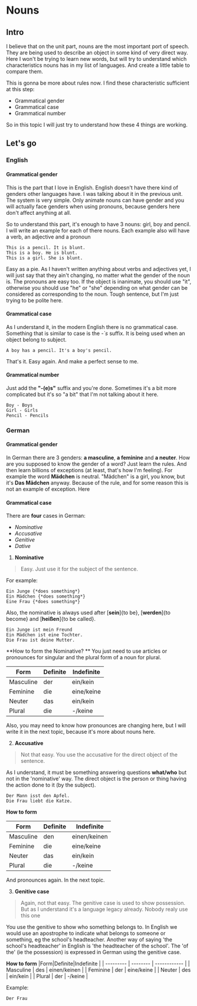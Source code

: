 # Nouns

## Intro

I believe that on the unit part, nouns are the most important port of speech. They are being used to describe an object in some kind of very direct way. Here I won't be trying to learn new words, but will try to understand which characteristics nouns has in my list of languages. And create a little table to compare them.

This is gonna be more about rules now. I find these characteristic sufficient at this step:
  - Grammatical gender
  - Grammatical case
  - Grammatical number

So in this topic I will just try to understand how these 4 things are working.

## Let's go

### English

#### Grammatical gender

This is the part that I love in English. English doesn't have there kind of genders other languages have. I was talking about it in the previous unit. 
The system is very simple. Only animate nouns can have gender and you will actually face genders when using pronouns, because genders here don't affect anything at all. 

So to understand this part, it's enough to have 3 nouns: girl, boy and pencil.
I will write an example for each of there nouns. Each example also will have a verb, an adjective and a pronoun

```
This is a pencil. It is blunt.
This is a boy. He is blunt.
This is a girl. She is blunt.
```

Easy as a pie. As I haven't written anything about verbs and adjectives yet, I will just say that they ain't changing, no matter what the gender of the noun is. The pronouns are easy too. If the object is inanimate, you should use "it", otherwise you should use "he" or "she" depending on what gender can be considered as corresponding to the noun. Tough sentence, but I'm just trying to be polite here.

#### Grammatical case

As I understand it, in the modern English there is no grammatical case. Something that is similar to case is the _-`s_ suffix. It is being used when an object belong to subject.
```
A boy has a pencil. It's a boy's pencil.
```

That's it. Easy again. And make a perfect sense to me.

#### Grammatical number

Just add the __"-(e)s"__ suffix and you're done. Sometimes it's a bit more complicated but it's so "a bit" that I'm not talking about it here.
```
Boy - Boys 
Girl - Girls
Pencil - Pencils
```

### German

#### Grammatical gender

In German there are 3 genders: **a masculine**, **a feminine** and **a neuter**. How are you supposed to know the gender of a word? Just learn the rules. And then learn billions of exceptions (at least, that's how I'm feeling). 
For example the word **Mädchen** is neutral. "Mädchen" is a girl, you know, but it's **Das Mädchen** anyway. Because of the rule, and for some reason this is not an example of exception. Here 

#### Grammatical case

There are **four** cases in German:

- *Nominative*
- *Accusative*
- *Genitive*
- *Dative*

1. **Nominative**
> Easy. Just use it for the subject of the sentence.

For example:
```
Ein Junge {*does something*}
Ein Mädchen {*does something*}
Eine Frau {*does something*}
```
Also, the nominative is always used after [**sein**]{to be}, [**werden**]{to become} and [**heißen**]{to be called}.

```
Ein Junge ist mein Freund
Ein Mädchen ist eine Tochter.
Die Frau ist deine Mutter.
```

**How to form the Nominative? **
You just need to use articles or pronounces for singular and the plural form of a noun for plural.

| Form      | Definite | Indefinite |
| --------- | -------- | ---------- |
| Masculine | der      | ein/kein   |
| Feminine  | die      | eine/keine |
| Neuter    | das      | ein/kein   |
| Plural    | die      | -/keine    |

Also, you may need to know how pronounces are changing here, but I will write it in the next topic, because it's more about nouns here.

2. **Accusative**
> Not that easy. You use the accusative for the direct object of the sentence.

As I understand, it must be something answering questions **what/who** but not in the 'nominative' way. The direct object is the person or thing having the action done to it (by the subject). 

``` title="For example"
Der Mann isst den Apfel.
Die Frau liebt die Katze.
```

**How to form**

| Form      | Definite | Indefinite   |
| --------- | -------- | ------------ |
| Masculine | den      | einen/keinen |
| Feminine  | die      | eine/keine   |
| Neuter    | das      | ein/kein     |
| Plural    | die      | -/keine      |

And pronounces again. In the next topic.

3. **Genitive case**

> Again, not that easy. The genitive case is used to show possession. But as I understand it's a language legacy already. Nobody realy use this one

You use the genitive to show who something belongs to. In English we would use an apostrophe to indicate what belongs to someone or something, eg the school's headteacher. Another way of saying 'the school's headteacher' in English is 'the headteacher of the school'. The 'of the' (ie the possession) is expressed in German using the genitive case.

**How to form**
|Form|Definite|Indefinite |
| --------- | -------- | ------------ |
| Masculine | des      | einen/keinen |
| Feminine  | der      | eine/keine   |
| Neuter    | des      | ein/kein     |
| Plural    | der      | -/keine      |

Example:
```
Der Frau
```
